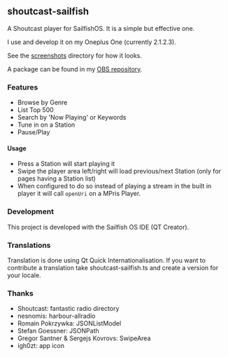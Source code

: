 ## shoutcast-sailfish

A Shoutcast player for SailfishOS. It is a simple but effective one.

I use and develop it on my Oneplus One (currently 2.1.2.3).

See the [screenshots](https://github.com/wdehoog/shoutcast-sailfish/tree/master/screenshots) directory for how it looks.

A package can be found in my [OBS repository]( http://repo.merproject.org/obs/home:/wdehoog:/shoutcast-sailfish/sailfish_latest_armv7hl/). 

### Features
  * Browse by Genre
  * List Top 500
  * Search by 'Now Playing' or Keywords
  * Tune in on a Station 
  * Pause/Play

#### Usage
  * Press a Station will start playing it
  * Swipe the player area left/right will load previous/next Station (only for pages having a Station list)
  * When configured to do so instead of playing a stream in the built in player it will call `openUri` on a MPris Player.

### Development
This project is developed with the Sailfish OS IDE (QT Creator). 

### Translations
Translation is done using Qt Quick Internationalisation. If you want to contribute a translation take shoutcast-sailfish.ts and create a version for your locale.

### Thanks
  * Shoutcast: fantastic radio directory
  * nesnomis: harbour-allradio
  * Romain Pokrzywka: JSONListModel
  * Stefan Goessner: JSONPath
  * Gregor Santner & Sergejs Kovrovs: SwipeArea
  * igh0zt: app icon